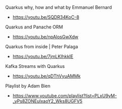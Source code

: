 Quarkus why, how and what by Emmanuel Bernard
* https://youtu.be/SQDR34KoC-8

Quarkus and Panache ORM
* https://youtu.be/npAlosGwXdw

Quarkus from inside | Peter Palaga
* https://youtu.be/7jmLKIhkkIE

Kafka Streams with Quarkus
* https://youtu.be/qDThVyuAMMk

Playlist by Adam Bien
* https://www.youtube.com/playlist?list=PLxU9yM-_yPs8ZONEulxaoY2_Wks8UGFV5

